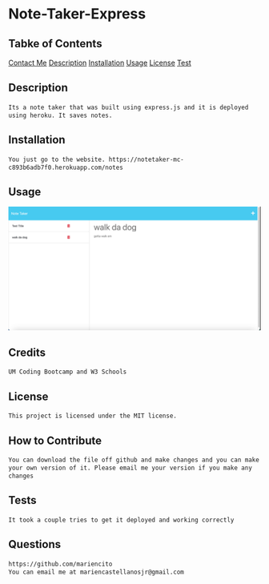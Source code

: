# Note-Taker-Express
## Tabke of Contents
[Contact Me](#questions)
[Description](#description)
[Installation](#installation)
[Usage](#usage)
[License](#license)
[Test](#test)

## Description
    Its a note taker that was built using express.js and it is deployed using heroku. It saves notes.
## Installation
    You just go to the website. https://notetaker-mc-c893b6adb7f0.herokuapp.com/notes
## Usage
![picture](images/test.png)
## Credits
    UM Coding Bootcamp and W3 Schools
## License
    This project is licensed under the MIT license.
## How to Contribute
    You can download the file off github and make changes and you can make your own version of it. Please email me your version if you make any changes
## Tests
    It took a couple tries to get it deployed and working correctly
## Questions
    https://github.com/mariencito
    You can email me at mariencastellanosjr@gmail.com